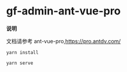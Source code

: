 # gf-admin-ant-vue-pro


**说明**

  文档请参考 ant-vue-pro,https://pro.antdv.com/



    yarn install
    
    yarn serve